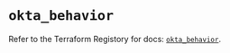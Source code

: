 # `okta_behavior`

Refer to the Terraform Registory for docs: [`okta_behavior`](https://registry.terraform.io/providers/okta/okta/3.46.0/docs/resources/behavior).
